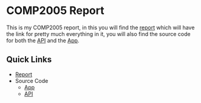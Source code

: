 # COMP2005 Report

This is my COMP2005 report, in this you will find the [report](./report.md)
which will have the link for pretty much everything in it, you will also find
the source code for both the [API](./api) and the [App](./app).

## Quick Links

- [Report](./report.md)
- Source Code
  - [App](./app)
  - [API](./api)
